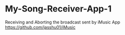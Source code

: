 # My-Song-Receiver-App-1

Receiving and Aborting the broadcast sent by iMusic App https://github.com/jasshu01/iMusic 
